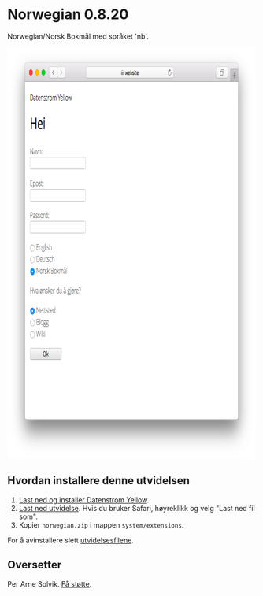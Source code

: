 Norwegian 0.8.20
================
Norwegian/Norsk Bokmål med språket 'nb'.

<p align="center"><img src="norwegian-screenshot.png?raw=true" width="795" height="836" alt="Screenshot"></p>

## Hvordan installere denne utvidelsen

1. [Last ned og installer Datenstrom Yellow](https://github.com/datenstrom/yellow/).
2. [Last ned utvidelse](https://github.com/datenstrom/yellow-extensions/raw/master/zip/norwegian.zip). Hvis du bruker Safari, høyreklikk og velg "Last ned fil som".
3. Kopier `norwegian.zip` i mappen `system/extensions`.

For å avinstallere slett [utvidelsesfilene](extension.ini).

## Oversetter

Per Arne Solvik. [Få støtte](https://datenstrom.se/yellow/help/).
